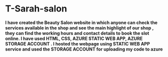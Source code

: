 # T-Sarah-salon

**I have created the Beauty Salon website in which anyone can check the services available in the shop and see the main highlight of our shop , they can find the working hours and contact details to book the slot online. I have used HTML, CSS, AZURE STATIC WEB APP, AZURE STORAGE ACCOUNT . I hosted the webpage using STATIC WEB APP service and used the STORAGE ACCOUNT for uploading my code to azure**
